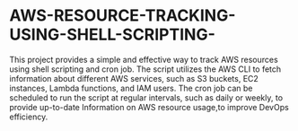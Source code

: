 # AWS-RESOURCE-TRACKING-USING-SHELL-SCRIPTING-
This project provides a simple and effective way to track AWS resources using shell scripting and cron job. The script utilizes the AWS CLI to fetch information about different AWS services, such as S3 buckets, EC2 instances, Lambda functions, and IAM users. The cron job can be scheduled to run the script at regular intervals, such as daily or weekly, to provide up-to-date Information on AWS resource usage,to improve DevOps efficiency.
